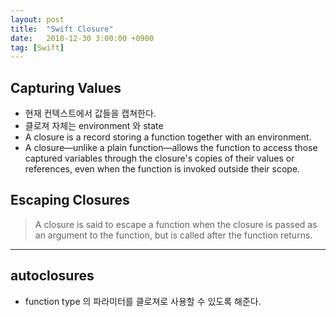 ```yaml
---
layout: post
title:  "Swift Closure"
date:   2018-12-30 3:00:00 +0900
tag: [Swift]
---
```


## Capturing Values

- 현재 컨텍스트에서 값들을 캡쳐한다. 
- 클로져 자체는 environment 와 state
- A closure is a record storing a function together with an environment.
- A closure—unlike a plain function—allows the function to access those captured variables through the closure's copies of their values or references, even when the function is invoked outside their scope.

## Escaping Closures

> A closure is said to escape a function when the closure is passed as an argument to the function, but is called after the function returns.

---

## autoclosures

- function type 의 파라미터를 클로져로 사용할 수 있도록 해준다.


